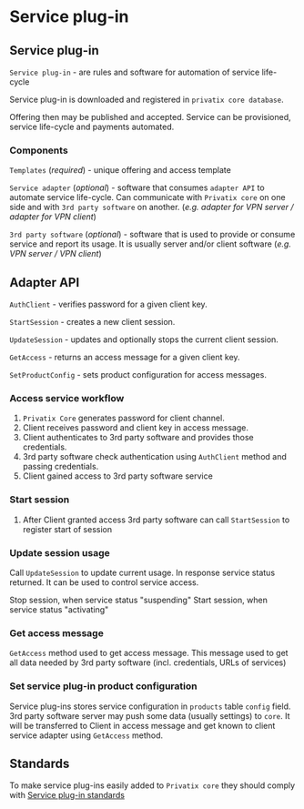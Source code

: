 # Service plug-in

## Service plug-in

`Service plug-in` - are rules and software for automation of service life-cycle

Service plug-in is downloaded and registered in `privatix core database`.

Offering then may be published and accepted. Service can be provisioned, service life-cycle and payments automated.

### Components

`Templates` \(_required_\) - unique offering and access template

`Service adapter` \(_optional_\) - software that consumes `adapter API` to automate service life-cycle. Can communicate with `Privatix core` on one side and with `3rd party software` on another. \(_e.g. adapter for VPN server / adapter for VPN client_\)

`3rd party software` \(_optional_\) - software that is used to provide or consume service and report its usage. It is usually server and/or client software \(_e.g. VPN server / VPN client_\)

## Adapter API

`AuthClient` - verifies password for a given client key.

`StartSession` - creates a new client session.

`UpdateSession` - updates and optionally stops the current client session.

`GetAccess` - returns an access message for a given client key.

`SetProductConfig` - sets product configuration for access messages.

### Access service workflow

1. `Privatix Core` generates password for client channel.
2. Client receives password and client key in access message.
3. Client authenticates to 3rd party software and provides those credentials.
4. 3rd party software check authentication using `AuthClient` method and passing credentials.
5. Client gained access to 3rd party software service

### Start session

1. After Client granted access 3rd party software can call `StartSession` to register start of session

### Update session usage

Call `UpdateSession` to update current usage. In response service status returned. It can be used to control service access.

Stop session, when service status "suspending" Start session, when service status "activating"

### Get access message

`GetAccess` method used to get access message. This message used to get all data needed by 3rd party software \(incl. credentials, URLs of services\)

### Set service plug-in product configuration

Service plug-ins stores service configuration in `products` table `config` field. 3rd party software server may push some data \(usually settings\) to `core`. It will be transferred to Client in access message and get known to client service adapter using `GetAccess` method.

## Standards

To make service plug-ins easily added to `Privatix core` they should comply with [ Service plug-in standards](./#service_plug-in_standards)

